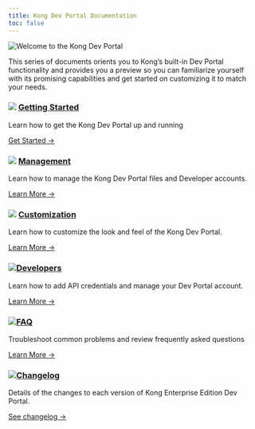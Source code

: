 ```yaml
---
title: Kong Dev Portal Documentation
toc: false
---
```

![Welcome to the Kong Dev Portal](https://konghq.com/wp-content/uploads/2018/05/kong-portal-intro.png)

<div>
  <p>This series of documents orients you to Kong’s built-in Dev Portal 
  functionality and provides you a preview so you can familiarize yourself with 
  its promising capabilities and get started on customizing it to match your needs.
  </p>
</div>

<div class="docs-grid">
  <div class="docs-grid-block">
    <h3><img src="/assets/images/icons/documentation/icn-quickstart.svg" />
    <a href="/enterprise/{{page.kong_version}}/developer-portal/configuration/getting-started">Getting Started</a></h3>
    <p>Learn how to get the Kong Dev Portal up and running</p>
    <a href="/enterprise/{{page.kong_version}}/developer-portal/configuration/getting-started">
    Get Started &rarr;</a>
  </div>

  <div class="docs-grid-block">
    <h3><img src="/assets/images/icons/documentation/icn-window.svg" />
    <a href="/enterprise/{{page.kong_version}}/developer-portal/management/file-management">Management</a></h3>
    <p>Learn how to manage the Kong Dev Portal files and Developer accounts.</p>
    <a href="/enterprise/{{page.kong_version}}/developer-portal/management/file-management">Learn More &rarr;</a>
  </div>

  <div class="docs-grid-block">
    <h3><img src="/assets/images/icons/documentation/icn-window.svg" />
    <a href="/enterprise/{{page.kong_version}}/developer-portal/customization">Customization</a></h3>
    <p>Learn how to customize the look and feel of the Kong Dev Portal.</p>
    <a href="/enterprise/{{page.kong_version}}/developer-portal/customization">
    Learn More &rarr;</a>
  </div>

  <div class="docs-grid-block">
    <h3><img src="/assets/images/icons/documentation/icn-window.svg" /><a href="/enterprise/{{page.kong_version}}/developer-portal/developers/developer-access">Developers</a></h3>
    <p>Learn how to add API credentials and manage your Dev Portal account.</p>
    <a href="/enterprise/{{page.kong_version}}/developer-portal/developers/developer-access">Learn More &rarr;</a>
  </div>

  <!-- <div class="docs-grid-block">
    <h3><img src="/assets/images/icons/documentation/icn-window.svg" />
    <a href="/enterprise/{{page.kong_version}}/developer-portal/best-practices">
    Best Practices</a></h3>
    <p>Read Kong's "Best Practices" Guide for setting up and managing
    the Kong Dev Portal</p>
    <a href="/enterprise/{{page.kong_version}}/developer-portal/best-practices">
    Read the Guide &rarr;</a>
  </div> -->

  <div class="docs-grid-block">
    <h3><img src="/assets/images/icons/documentation/icn-window.svg" /><a href="/enterprise/{{page.kong_version}}/developer-portal/faq">FAQ</a></h3>
    <p>Troubleshoot common problems and review frequently asked questions</p>
    <a href="/enterprise/{{page.kong_version}}/developer-portal/faq">Learn More &rarr;</a>
  </div>

  <div class="docs-grid-block">
    <h3><img src="/assets/images/icons/documentation/icn-doc-reference.svg" /><a href="/enterprise/changelog/#034">Changelog</a></h3>
    <p>Details of the changes to each version of Kong Enterprise 
    Edition Dev Portal.</p>
    <a href="/enterprise/changelog/#304">See changelog &rarr;</a>
  </div>

  <!-- <div class="docs-grid-block">
    <h3><img src="/assets/images/icons/documentation/icn-window.svg" /><a href="/enterprise/changelog/dev-portal">Migration Guide</a></h3>
    <p>Migrating to a new verions of the Kong Dev Portal? Follow this 'How To' guide for a smooth transition.</p>
    <a href="/enterprise/changelog/">Learn More &rarr;</a>
  </div> -->

</div>
